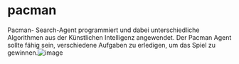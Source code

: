 # pacman

Pacman- Search-Agent programmiert und dabei unterschiedliche Algorithmen aus der Künstlichen Intelligenz angewendet. Der Pacman Agent sollte fähig sein, verschiedene Aufgaben zu erledigen, um das Spiel zu gewinnen.![image](https://user-images.githubusercontent.com/57763919/182398818-f41a7f74-8456-4ebb-9282-540b5038e118.png)

